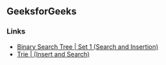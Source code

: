 ## GeeksforGeeks

### Links
- [Binary Search Tree | Set 1 (Search and Insertion)](https://www.geeksforgeeks.org/binary-search-tree-set-1-search-and-insertion/?ref=lbp)
- [Trie | (Insert and Search)](https://www.geeksforgeeks.org/trie-insert-and-search/)